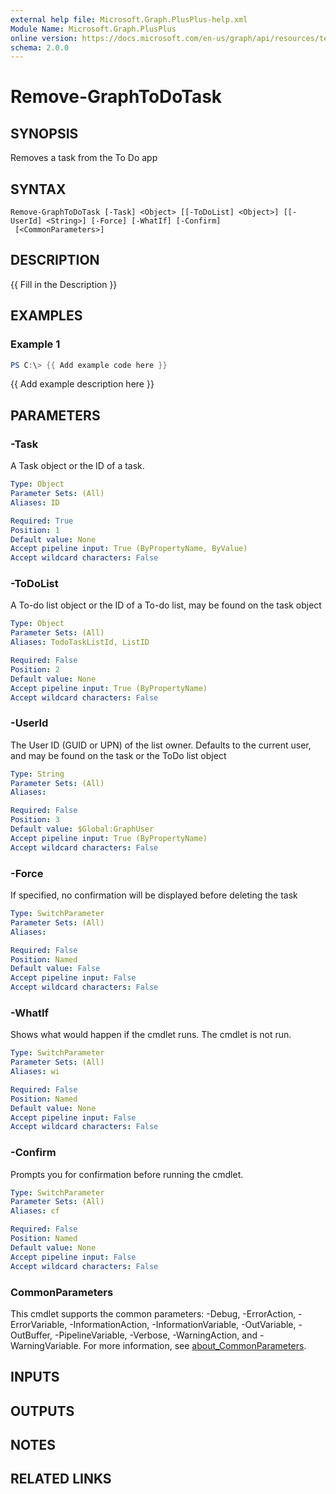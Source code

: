 ```yaml
---
external help file: Microsoft.Graph.PlusPlus-help.xml
Module Name: Microsoft.Graph.PlusPlus
online version: https://docs.microsoft.com/en-us/graph/api/resources/textcolumn?view=graph-rest-1.0
schema: 2.0.0
---
```


# Remove-GraphToDoTask

## SYNOPSIS
Removes a task from the To Do app

## SYNTAX

```
Remove-GraphToDoTask [-Task] <Object> [[-ToDoList] <Object>] [[-UserId] <String>] [-Force] [-WhatIf] [-Confirm]
 [<CommonParameters>]
```

## DESCRIPTION
{{ Fill in the Description }}

## EXAMPLES

### Example 1
```powershell
PS C:\> {{ Add example code here }}
```

{{ Add example description here }}

## PARAMETERS

### -Task
A Task object or the ID of a task.

```yaml
Type: Object
Parameter Sets: (All)
Aliases: ID

Required: True
Position: 1
Default value: None
Accept pipeline input: True (ByPropertyName, ByValue)
Accept wildcard characters: False
```

### -ToDoList
A To-do list object or the ID of a To-do list, may be found on the task object

```yaml
Type: Object
Parameter Sets: (All)
Aliases: TodoTaskListId, ListID

Required: False
Position: 2
Default value: None
Accept pipeline input: True (ByPropertyName)
Accept wildcard characters: False
```

### -UserId
The User ID (GUID or UPN) of the list owner.
Defaults to the current user, and may be found on the task or the ToDo list object

```yaml
Type: String
Parameter Sets: (All)
Aliases:

Required: False
Position: 3
Default value: $Global:GraphUser
Accept pipeline input: True (ByPropertyName)
Accept wildcard characters: False
```

### -Force
If specified, no confirmation will be displayed before deleting the task

```yaml
Type: SwitchParameter
Parameter Sets: (All)
Aliases:

Required: False
Position: Named
Default value: False
Accept pipeline input: False
Accept wildcard characters: False
```

### -WhatIf
Shows what would happen if the cmdlet runs.
The cmdlet is not run.

```yaml
Type: SwitchParameter
Parameter Sets: (All)
Aliases: wi

Required: False
Position: Named
Default value: None
Accept pipeline input: False
Accept wildcard characters: False
```

### -Confirm
Prompts you for confirmation before running the cmdlet.

```yaml
Type: SwitchParameter
Parameter Sets: (All)
Aliases: cf

Required: False
Position: Named
Default value: None
Accept pipeline input: False
Accept wildcard characters: False
```

### CommonParameters
This cmdlet supports the common parameters: -Debug, -ErrorAction, -ErrorVariable, -InformationAction, -InformationVariable, -OutVariable, -OutBuffer, -PipelineVariable, -Verbose, -WarningAction, and -WarningVariable. For more information, see [about_CommonParameters](http://go.microsoft.com/fwlink/?LinkID=113216).

## INPUTS

## OUTPUTS

## NOTES

## RELATED LINKS
